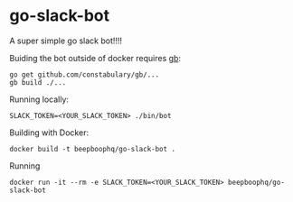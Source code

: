 # go-slack-bot
A super simple go slack bot!!!!

Buiding the bot outside of docker requires [gb](https://getgb.io):

    go get github.com/constabulary/gb/...
    gb build ./...

Running locally:

    SLACK_TOKEN=<YOUR_SLACK_TOKEN> ./bin/bot 

Building with Docker:

    docker build -t beepboophq/go-slack-bot .

Running

    docker run -it --rm -e SLACK_TOKEN=<YOUR_SLACK_TOKEN> beepboophq/go-slack-bot
